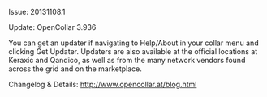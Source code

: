 Issue: 20131108.1

Update: OpenCollar 3.936

You can get an updater if navigating to Help/About in your collar menu and clicking Get Updater. Updaters are also available at the official locations at Keraxic and Qandico, as well as from the many network vendors found across the grid and on the marketplace.

Changelog & Details:
http://www.opencollar.at/blog.html